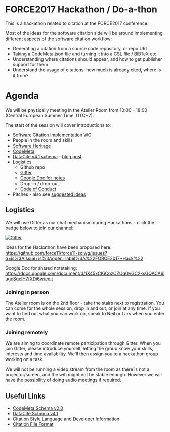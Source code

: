 # FORCE2017 Hackathon / Do-a-thon

This is a hackathon related to citation at the FORCE2017 conference.

Most of the ideas for the software citation side will be around implementing different aspects of the software citation workflow:
- Generating a citation from a source code repository, or repo URL
- Taking a CodeMeta.json file and turning it into a CSL file / BiBTeX etc
- Understanding where citations should appear, and how to get publisher support for them
- Understand the usage of citations: how much is already cited, where is it from?

# Agenda

We will be physically meeting in the Atelier Room from 10:00 - 18:00 (Central European Summer Time, UTC+2).

The start of the session will cover introductions to:
- [Software Citation Implementation WG](https://www.force11.org/group/software-citation-implementation-working-group)
- People in the room and skills
- [Software Heritage](https://www.softwareheritage.org/)
- [CodeMeta](https://github.com/codemeta/codemeta)
- [DataCite v4.1 schema](http://schema.datacite.org/meta/kernel-4.1/) - [blog post](https://blog.datacite.org/metadata-schema-4-1/)
- Logistics
	- Github repo 
	- [Gitter](https://gitter.im/force11-sciwg/Lobby) 
	- [Google Doc for notes](https://docs.google.com/document/d/1X45xCKiCozCZUqGvGC2ksGQACA6lugcSqelH7fXDi6w/edit)
	- Drop-in / drop-out
	- [Code of Conduct](https://www.force2017.org/information/code_of_conduct.html)
- Pitches - also see [suggested ideas](https://github.com/force11/force11-sciwg/issues?q=is%3Aissue+is%3Aopen+label%3A%22FORCE2017+Hack%22)


## Logistics

We will use Gitter as our chat mechanism during Hackathons - click the badge below to join our channel:

[![Gitter](https://badges.gitter.im/force11-sciwg/Lobby.svg)](https://gitter.im/force11-sciwg/Lobby?utm_source=badge&utm_medium=badge&utm_campaign=pr-badge&utm_content=body_badge)

Ideas for the Hackathon have been proposed here: https://github.com/force11/force11-sciwg/issues?q=is%3Aissue+is%3Aopen+label%3A%22FORCE2017+Hack%22

Google Doc for shared notetaking: https://docs.google.com/document/d/1X45xCKiCozCZUqGvGC2ksGQACA6lugcSqelH7fXDi6w/edit

### Joining in person

The Atelier room is on the 2nd floor - take the stairs next to registration.
You can come for the whole session, drop in and out, or join at any time. If you want to find out what you can work on, speak to Neil or Lars when you enter the room.

### Joining remotely

We are aiming to coordinate remote participation through Gitter. 
When you join Gitter, please introduce yourself, letting the group know your skills, interests and time availability. 
We'll then assign you to a hackathon group working on a task.

We will not be running a video stream from the room as there is not a projector/screen, and the wifi might not be stable enough. However we will have the possibility of doing audio meetings if required.

## Useful Links

- [CodeMeta Schema v2.0](https://raw.githubusercontent.com/codemeta/codemeta/2.0/codemeta.jsonld)
- [DataCite Schema v4.1](http://schema.datacite.org/meta/kernel-4.1/)
- [Citation Style Language](http://citationstyles.org/) and [Developer Information](http://citationstyles.org/developers/)
- [Citation File Format](https://citation-file-format.github.io/)

